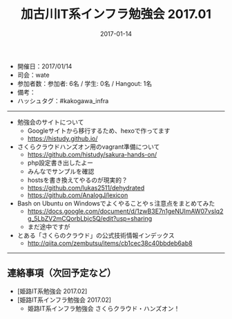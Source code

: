 ﻿---
title: 加古川IT系インフラ勉強会 2017.01
date: 2017-01-14
categories:
  - 開催履歴
tags:
  - 加古川IT系インフラ勉強会
---

* 開催日：2017/01/14
* 司会：wate
* 参加者数：参加者: 6名 / 学生: 0名 / Hangout: 1名
* 備考：
* ハッシュタグ：#kakogawa_infra

---

* 勉強会のサイトについて
  * Googleサイトから移行するため、hexoで作ってます
  * https://histudy.github.io/
* さくらクラウドハンズオン用のvagrant準備について
  * https://github.com/histudy/sakura-hands-on/
  * php設定書き出したよー
  * みんなでサンプルを確認
  * hostsを書き換えてやるのが現実的？
  * https://github.com/lukas2511/dehydrated
  * https://github.com/AnalogJ/lexicon
* Bash on Ubuntu on Windowsでよくやることやｓ注意点をまとめてみた
  * https://docs.google.com/document/d/1zwB3E7n1geNUImAW07vsIq2g_5LbZV2mCQorbLbjc5Q/edit?usp=sharing
  * まだ途中ですが
* とある「さくらのクラウド」の公式技術情報インデックス
  * http://qiita.com/zembutsu/items/cb1cec38c40bbdeb6ab8

---

## 連絡事項（次回予定など）

* [姫路IT系勉強会 2017.02]
* [姫路IT系インフラ勉強会 2017.02]
  * 姫路IT系インフラ勉強会 さくらクラウド・ハンズオン！

